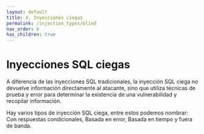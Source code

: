 ```yaml
---
layout: default
title: 4. Inyecciones ciegas
permalink: /injection_types/blind
nav_order: 6
has_children: true
---
```


# Inyecciones SQL ciegas

A diferencia de las inyecciones SQL tradicionales, la inyección SQL ciega no devuelve información directamente al atacante, sino que utiliza técnicas de prueba y error para determinar la existencia de una vulnerabilidad y recopilar información.

Hay varios tipos de inyección SQL ciega, entre estos podemos nombrar: Con respuestas condicionales, Basada en error, Basada en tiempo y fuera de banda.